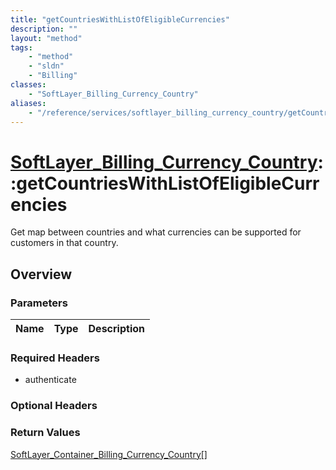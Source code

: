```yaml
---
title: "getCountriesWithListOfEligibleCurrencies"
description: ""
layout: "method"
tags:
    - "method"
    - "sldn"
    - "Billing"
classes:
    - "SoftLayer_Billing_Currency_Country"
aliases:
    - "/reference/services/softlayer_billing_currency_country/getCountriesWithListOfEligibleCurrencies"
---
```

# [SoftLayer_Billing_Currency_Country](/reference/services/SoftLayer_Billing_Currency_Country)::getCountriesWithListOfEligibleCurrencies

Get map between countries and what currencies can be supported for customers in that country. 


## Overview 


### Parameters 
|Name | Type | Description |
| --- | --- | --- |


### Required Headers
* authenticate

### Optional Headers

### Return Values
<a href='/reference/datatypes/SoftLayer_Container_Billing_Currency_Country'>SoftLayer_Container_Billing_Currency_Country[] </a>

